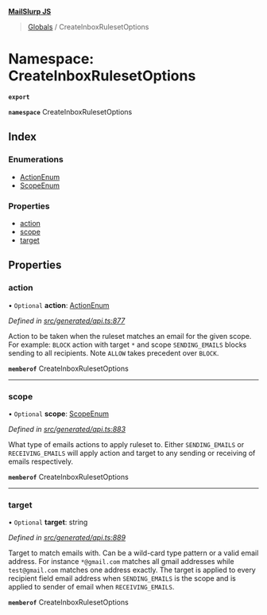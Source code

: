 **[MailSlurp JS](../README.md)**

> [Globals](../README.md) / CreateInboxRulesetOptions

# Namespace: CreateInboxRulesetOptions

**`export`** 

**`namespace`** CreateInboxRulesetOptions

## Index

### Enumerations

* [ActionEnum](../enums/createinboxrulesetoptions.actionenum.md)
* [ScopeEnum](../enums/createinboxrulesetoptions.scopeenum.md)

### Properties

* [action](createinboxrulesetoptions.md#action)
* [scope](createinboxrulesetoptions.md#scope)
* [target](createinboxrulesetoptions.md#target)

## Properties

### action

• `Optional` **action**: [ActionEnum](../enums/createinboxrulesetoptions.actionenum.md)

*Defined in [src/generated/api.ts:877](https://github.com/mailslurp/mailslurp-client/blob/05090ce/src/generated/api.ts#L877)*

Action to be taken when the ruleset matches an email for the given scope. For example: `BLOCK` action with target `*` and scope `SENDING_EMAILS` blocks sending to all recipients. Note `ALLOW` takes precedent over `BLOCK`.

**`memberof`** CreateInboxRulesetOptions

___

### scope

• `Optional` **scope**: [ScopeEnum](../enums/createinboxrulesetoptions.scopeenum.md)

*Defined in [src/generated/api.ts:883](https://github.com/mailslurp/mailslurp-client/blob/05090ce/src/generated/api.ts#L883)*

What type of emails actions to apply ruleset to. Either `SENDING_EMAILS` or `RECEIVING_EMAILS` will apply action and target to any sending or receiving of emails respectively.

**`memberof`** CreateInboxRulesetOptions

___

### target

• `Optional` **target**: string

*Defined in [src/generated/api.ts:889](https://github.com/mailslurp/mailslurp-client/blob/05090ce/src/generated/api.ts#L889)*

Target to match emails with. Can be a wild-card type pattern or a valid email address. For instance `*@gmail.com` matches all gmail addresses while `test@gmail.com` matches one address exactly. The target is applied to every recipient field email address when `SENDING_EMAILS` is the scope and is applied to sender of email when `RECEIVING_EMAILS`.

**`memberof`** CreateInboxRulesetOptions
